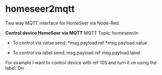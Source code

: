 # homeseer2mqtt
Two way MQTT interface for HomeSeer via Node-Red.

<B>Control device HomeSeer via MQTT</B>
MQTT Topic: homeseer/in

* To control via value send:
  *msg.payload.ref
  *msg.payload.value
  
* To control via label send:
  msg.payload.ref
  msg.payload.label
  
For example I want to control device with ref 105 and turn it on using the label: On
